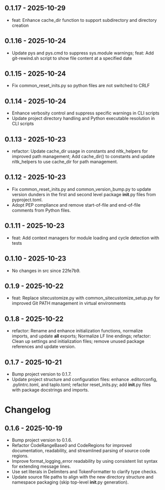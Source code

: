 ## 0.1.17 - 2025-10-29
- feat: Enhance cache_dir function to support subdirectory and directory creation

## 0.1.16 - 2025-10-24
- Update pys and pys.cmd to suppress sys.module warnings; feat: Add git-rewind.sh script to show file content at a specified date

## 0.1.15 - 2025-10-24
- Fix common_reset_inits.py so python files are not switched to CRLF

## 0.1.14 - 2025-10-24
- Enhance verbosity control and suppress specific warnings in CLI scripts
- Update project directory handling and Python executable resolution in CLI scripts

## 0.1.13 - 2025-10-23
- refactor: Update cache_dir usage in constants and nltk_helpers for improved path management; Add cache_dir() to constants and update nltk_helpers to use cache_dir for path management.

## 0.1.12 - 2025-10-23
- Fix common_reset_inits.py and common_version_bump.py to update version dunders in the first and second level package __init__.py files from pyproject.toml.
- Adopt PEP compliance and remove start-of-file and end-of-file comments from Python files.

## 0.1.11 - 2025-10-23
- feat: Add context managers for module loading and cycle detection with tests

## 0.1.10 - 2025-10-23
- No changes in src since 22fe7b9.

## 0.1.9 - 2025-10-22
- feat: Replace sitecustomize.py with common_sitecustomize_setup.py for improved Git PATH management in virtual environments

## 0.1.8 - 2025-10-22
- refactor: Rename and enhance initialization functions, normalize imports, and update __all__ exports; Normalize LF line endings; refactor: Clean up settings and initialization files; remove unused package references and update version.

## 0.1.7 - 2025-10-21
- Bump project version to 0.1.7.
- Update project structure and configuration files: enhance .editorconfig, .pylintrc.toml, and taplo.toml; refactor reset_inits.py; add __init__.py files with package docstrings and imports.

# Changelog

## 0.1.6 - 2025-10-19
- Bump project version to 0.1.6.
- Refactor CodeRangeBase0 and CodeRegions for improved documentation, readability, and streamlined parsing of source code regions.
- Improve format_logging_error readability by using consistent list syntax for extending message lines.
- Use set literals in Delimiters and TokenFormatter to clarify type checks.
- Update source file paths to align with the new directory structure and namespace packaging (skip top-level __init__.py generation).
